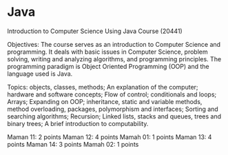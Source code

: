 # Java
Introduction to Computer Science Using Java Course (20441)


Objectives: 
The course serves as an introduction to Computer Science and programming. 
It deals with basic issues in Computer Science, problem solving, writing and analyzing algorithms, and programming principles. 
The programming paradigm is Object Oriented Programming (OOP) and the language used is Java.


Topics: 
objects, classes, methods; An explanation of the computer; hardware and software concepts; 
Flow of control; conditionals and loops; Arrays; 
Expanding on OOP; inheritance, static and variable methods, method overloading, packages, polymorphism and interfaces; 
Sorting and searching algorithms; Recursion; Linked lists, stacks and queues, trees and binary trees; A brief introduction to computability.

Maman 11: 2 points
Maman 12: 4 points
Mamah 01: 1 points
Maman 13: 4 points
Maman 14: 3 points
Mamah 02: 1 points
